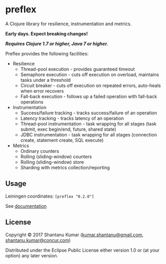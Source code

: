 # preflex

A Clojure library for resilience, instrumentation and metrics.

**Early days. Expect breaking changes!**

_**Requires Clojure 1.7 or higher, Java 7 or higher.**_

Preflex provides the following facilities:

* Resilience
  * Thread-pool execution - provides guaranteed timeout
  * Semaphore execution - cuts off execution on overload, maintains tasks under a threshold
  * Circuit breaker - cuts off execution on repeated errors, auto-heals when error recovers
  * Fall-back execution - follows up a failed operation with fall-back operations
* Instrumentation
  * Success/failure tracking - tracks success/failure of an operation
  * Latency tracking - tracks latency of an operation
  * Thread-pool instrumentation - task wrapping for all stages (task submit, exec begin/end, future, shared state)
  * JDBC instrumentation - task wrapping for all stages (connection create, statement create, SQL execute)
* Metrics
  * Ordinary counters
  * Rolling (sliding-window) counters
  * Rolling (sliding-window) store
  * Sharding with metrics collection/reporting


## Usage

Leiningen coordinates: `[preflex "0.2.0"]`

See [documentation](doc/intro.md)


## License

Copyright © 2017 Shantanu Kumar (kumar.shantanu@gmail.com, shantanu.kumar@concur.com)

Distributed under the Eclipse Public License either version 1.0 or (at
your option) any later version.
